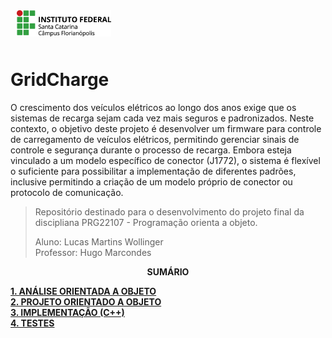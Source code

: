 <img src="img/ifsc-logo.png"
     width="30%"
     style="padding: 10px">

#  GridCharge 

O crescimento dos veículos elétricos ao longo dos anos exige que os sistemas de recarga sejam cada vez mais seguros e padronizados. Neste contexto, o objetivo deste projeto é desenvolver um firmware para controle de carregamento de veículos elétricos, permitindo gerenciar sinais de controle e segurança durante o processo de recarga. Embora esteja vinculado a um modelo específico de conector (J1772), o sistema é flexível o suficiente para possibilitar a implementação de diferentes padrões, inclusive permitindo a criação de um modelo próprio de conector ou protocolo de comunicação.

> Repositório destinado para o desenvolvimento do projeto final da discipliana PRG22107 - Programação orienta a objeto. 
> 
> Aluno: Lucas Martins Wollinger  
> Professor: Hugo Marcondes

<p align=center><strong>SUMÁRIO</strong></p>

[**1. ANÁLISE ORIENTADA A OBJETO**](./analise.md)<br>
[**2. PROJETO ORIENTADO A OBJETO**](./projeto.md)<br>
[**3. IMPLEMENTAÇÃO (C++)**](./implementacao.md)<br>
[**4. TESTES**](./testes.md)<br>